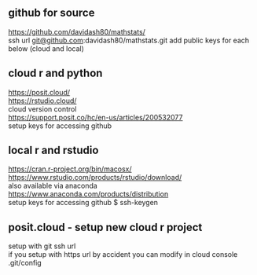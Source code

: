 ## github for source
https://github.com/davidash80/mathstats/  
ssh url git@github.com:davidash80/mathstats.git
add public keys for each below (cloud and local)
  
## cloud r and python
https://posit.cloud/  
https://rstudio.cloud/  
cloud version control  
https://support.posit.co/hc/en-us/articles/200532077  
setup keys for accessing github  
  
## local r and rstudio
https://cran.r-project.org/bin/macosx/  
https://www.rstudio.com/products/rstudio/download/  
also available via anaconda  
https://www.anaconda.com/products/distribution  
setup keys for accessing github $ ssh-keygen  
  
## posit.cloud - setup new cloud r project
setup with git ssh url  
if you setup with https url by accident you can modify in cloud console .git/config  
